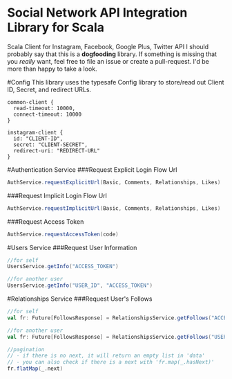 Social Network API Integration Library for Scala
===============

Scala Client for Instagram, Facebook, Google Plus, Twitter API
I should probably say that this is a **dogfooding** library. If something is missing that you *really* want, feel free to file an issue or create a pull-request. I'd be more than happy to take a look.

#Config
This library uses the typesafe Config library to store/read out Client ID, Secret, and redirect URLs.
```
common-client {
  read-timeout: 10000,
  connect-timeout: 10000
}

instagram-client {
  id: "CLIENT-ID",
  secret: "CLIENT-SECRET",
  redirect-uri: "REDIRECT-URL"
}
```

#Authentication Service
###Request Explicit Login Flow Url
```scala
AuthService.requestExplicitUrl(Basic, Comments, Relationships, Likes)
```

###Request Implicit Login Flow Url
```scala
AuthService.requestImplicitUrl(Basic, Comments, Relationships, Likes)
```

###Request Access Token
```scala
AuthService.requestAccessToken(code)
```

#Users Service
###Request User Information
```scala
//for self
UsersService.getInfo("ACCESS_TOKEN")

//for another user
UsersService.getInfo("USER_ID", "ACCESS_TOKEN")
```

#Relationships Service
###Request User's Follows
```scala
//for self
val fr: Future[FollowsResponse] = RelationshipsService.getFollows("ACCESS_TOKEN")

//for another user
val fr: Future[FollowsResponse] = RelationshipsService.getFollows("USER_ID", "ACCESS_TOKEN")

//pagination
// - if there is no next, it will return an empty list in 'data'
// - you can also check if there is a next with 'fr.map(_.hasNext)'
fr.flatMap(_.next)
```
